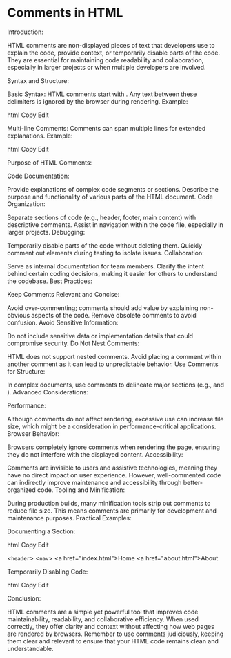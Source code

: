 # Comments in HTML

Introduction:

HTML comments are non-displayed pieces of text that developers use to explain the code, provide context, or temporarily disable parts of the code. They are essential for maintaining code readability and collaboration, especially in larger projects or when multiple developers are involved.

Syntax and Structure:

Basic Syntax:
HTML comments start with <!-- and end with -->. Any text between these delimiters is ignored by the browser during rendering.
Example:

html
Copy
Edit
<!-- This is an HTML comment -->
Multi-line Comments:
Comments can span multiple lines for extended explanations.
Example:

html
Copy
Edit
<!--
    This is a multi-line comment.
    It can span several lines to provide detailed information.
-->
Purpose of HTML Comments:

Code Documentation:

Provide explanations of complex code segments or sections.
Describe the purpose and functionality of various parts of the HTML document.
Code Organization:

Separate sections of code (e.g., header, footer, main content) with descriptive comments.
Assist in navigation within the code file, especially in larger projects.
Debugging:

Temporarily disable parts of the code without deleting them.
Quickly comment out elements during testing to isolate issues.
Collaboration:

Serve as internal documentation for team members.
Clarify the intent behind certain coding decisions, making it easier for others to understand the codebase.
Best Practices:

Keep Comments Relevant and Concise:

Avoid over-commenting; comments should add value by explaining non-obvious aspects of the code.
Remove obsolete comments to avoid confusion.
Avoid Sensitive Information:

Do not include sensitive data or implementation details that could compromise security.
Do Not Nest Comments:

HTML does not support nested comments. Avoid placing a comment within another comment as it can lead to unpredictable behavior.
Use Comments for Structure:

In complex documents, use comments to delineate major sections (e.g., <!-- Header Start --> and <!-- Header End -->).
Advanced Considerations:

Performance:

Although comments do not affect rendering, excessive use can increase file size, which might be a consideration in performance-critical applications.
Browser Behavior:

Browsers completely ignore comments when rendering the page, ensuring they do not interfere with the displayed content.
Accessibility:

Comments are invisible to users and assistive technologies, meaning they have no direct impact on user experience. However, well-commented code can indirectly improve maintenance and accessibility through better-organized code.
Tooling and Minification:

During production builds, many minification tools strip out comments to reduce file size. This means comments are primarily for development and maintenance purposes.
Practical Examples:

Documenting a Section:

html
Copy
Edit
<!-- Header Section: Contains the navigation and logo -->
<`header`>
    <`nav`>
        <!-- Navigation links go here -->
        <a href=\"index.html\">Home</a>
        <a href=\"about.html\">About</a>
    </nav>
</header>
Temporarily Disabling Code:

html
Copy
Edit
<!--
<div class=\"banner\">
    <h2>Coming Soon!</h2>
</div>
-->
Conclusion:

HTML comments are a simple yet powerful tool that improves code maintainability, readability, and collaborative efficiency. When used correctly, they offer clarity and context without affecting how web pages are rendered by browsers. Remember to use comments judiciously, keeping them clear and relevant to ensure that your HTML code remains clean and understandable.
